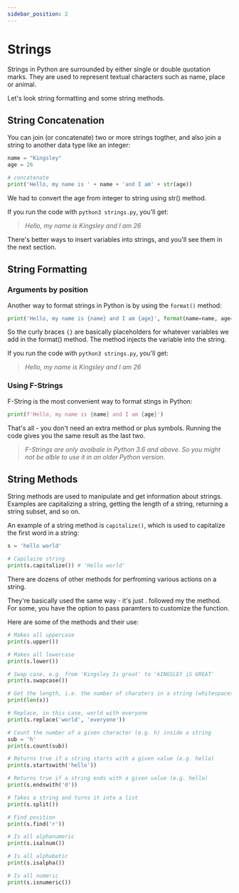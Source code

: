 ```yaml
---
sidebar_position: 2
---
```


# Strings
Strings in Python are surrounded by either single or double quotation marks. They are used to represent textual characters such as name, place or animal. 

Let's look string formatting and some string methods.

## String Concatenation
You can join (or concatenate) two or more strings togther, and also join a string to another data type like an integer:
```python title="my-python-app/strings.py"
name = "Kingsley"
age = 26

# concatenate
print('Hello, my name is ' + name + 'and I am' + str(age))
```
We had to convert the age from integer to string using str() method.

If you run the code with `python3 strings.py`, you'll get: 

> *Hello, my name is Kingsley and I am 26*

There's better ways to insert variables into strings, and you'll see them in the next section.

## String Formatting
### Arguments by position
Another way to format strings in Python is by using the `format()` method:

```python title="my-python-app/strings.py"
print('Hello, my name is {name} and I am {age}', format(name=name, age=age))
```
So the curly braces `{}` are basically placeholders for whatever variables we add in the format() method. The method injects the variable into the string.

If you run the code with `python3 strings.py`, you'll get: 

> *Hello, my name is Kingsley and I am 26*

### Using F-Strings
F-String is the most convenient way to format stings in Python:

```python title="my-python-app/strings.py"
print(f'Hello, my name is {name} and I am {age}')
```
That's all - you don't need an extra method or plus symbols. Running the code gives you the same result as the last two.

> *F-Strings are only avaibale in Python 3.6 and above. So you might not be alble to use it in an older Python version.*

## String Methods
String methods are used to manipulate and get information about strings. Examples are capitalizing a string, getting the length of a string, returning a string subset, and so on.

An example of a string method is `capitalize()`, which is used to capitalize the first word in a string:

```python title="my-python-app/strings.py"
s = 'hello world'

# Capilaize string
print(s.capitalize()) # 'Hello world'
```

There are dozens of other methods for perfroming various actions on a string.

They're basically used the same way - it's just . followed my the method. For some, you have the option to pass paramters to customize the function.

Here are some of the methods and their use:
```python title="my-python-app/strings.py"
# Makes all uppercase
print(s.upper())

# Makes all lowercase
print(s.lower())

# Swap case, e.g. from 'Kingsley Is great' to 'kINGSLEY iS GREAT'
print(s.swapcase())

# Get the length, i.e. the number of charaters in a string (whitespaces included)
print(len(s))

# Replace, in this case, world with everyone
print(s.replace('world', 'everyone'))

# Count the number of a given character (e.g. h) inside a string
sub = 'h'
print(s.count(sub))

# Returns true if a string starts with a given value (e.g. hello)
print(s.startswith('hello'))

# Returns true if a string ends with a given value (e.g. hello)
print(s.endswith('d'))

# Takes a string and turns it into a list
print(s.split())

# Find position
print(s.find('r'))

# Is all alphanumeric
print(s.isalnum())

# Is all alphabetic
print(s.isalpha())

# Is all numeric
print(s.isnumeric())
```



